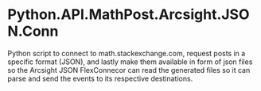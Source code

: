 # Python.API.MathPost.Arcsight.JSON.Conn
Python script to connect to math.stackexchange.com, request posts in a specific format (JSON), and lastly make them available in form of json files so the Arcsight JSON FlexConnecor can read the generated files so it can parse and send the events to its respective destinations.
